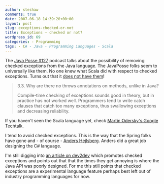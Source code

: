 ```yaml
---
author: steshaw
comments: true
date: 2007-06-18 14:39:20+00:00
layout: post
slug: exceptions-checked-or-not
title: Exceptions – checked or not?
wordpress_id: 69
categories: - Programming
tags: - C# - Java - Programming Languages - Scala
---
```


The [Java Posse #127](http://javaposse.com/index.php?post_id=226047) podcast talks about the possibility of removing checked exceptions from the Java language. The JavaPosse folks seem to universally like them. No one knew what Scala did with respect to checked exceptions. Turns out that it [does not have them](http://www.scala-lang.org/docu/faq.html#id2243896)!



<blockquote>
3.3. Why are there no throws annotations on methods, unlike in Java?

Compile-time checking of exceptions sounds good in theory, but in practice has not worked well. Programmers tend to write catch clauses that catch too many exceptions, thus swallowing exceptions and decreasing reliability.
</blockquote>



If you haven't seen the Scala language yet, check [Martin Odersky's Google Techtalk](http://video.google.com/videoplay?docid=553859542692229789).

I tend to avoid checked exceptions. This is the way that the Spring folks have gone and - of course - [Anders Hejlsberg](http://www.artima.com/intv/handcuffs.html). Anders did a great job designing the C# language.

I'm still digging into [an article on dev2dev](http://dev2dev.bea.com/pub/a/2006/11/effective-exceptions.html) which promotes checked exceptions and points out that that the times they get annoying is where the Java API was poorly designed. For me this still points that checked exceptions are a experimental language feature perhaps best left out of industry programming languages for now.
